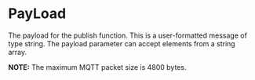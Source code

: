# PayLoad

The payload for the publish function. This is a user-formatted message of type string. The payload parameter can accept elements from a string array.

**NOTE:** The maximum MQTT packet size is 4800 bytes.
